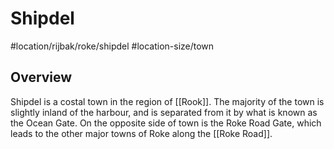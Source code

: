 # Shipdel
#location/rijbak/roke/shipdel #location-size/town

## Overview
Shipdel is a costal town in the region of [[Rook]]. The majority of the town is slightly inland of the harbour, and is separated from it by what is known as the Ocean Gate. On the opposite side of town is the Roke Road Gate, which leads to the other major towns of Roke along the [[Roke Road]].